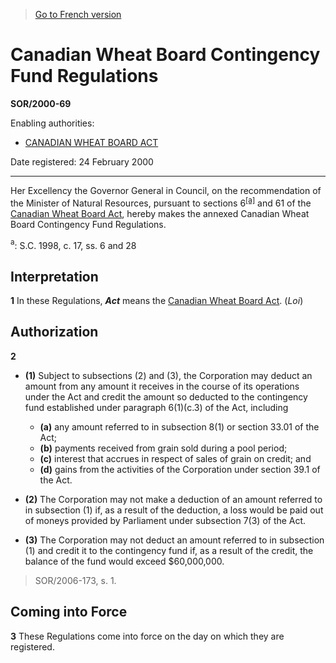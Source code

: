 > [Go to French version](/fr/Règlements/Décrets,%20ordonnances%20et%20règlements%20statutaires/2000/69.md)

# Canadian Wheat Board Contingency Fund Regulations

**SOR/2000-69**

Enabling authorities: 
- [CANADIAN WHEAT BOARD ACT](/en/Acts/Revised%20Statutes%20of%20Canada/C/C-24.md)

Date registered: 24 February 2000

----------

Her Excellency the Governor General in Council, on the recommendation of the Minister of Natural Resources, pursuant to sections 6<sup><a href='#footnotea_e'>[a]</a></sup> and 61 of the [Canadian Wheat Board Act](/en/Acts/Revised%20Statutes%20of%20Canada/C/C-24.md), hereby makes the annexed Canadian Wheat Board Contingency Fund Regulations.

<a name='footnotea_e'><sup>a</sup></a>: S.C. 1998, c. 17, ss. 6 and 28<br />




## Interpretation


**1** In these Regulations, ***Act*** means the [Canadian Wheat Board Act](/en/Acts/Revised%20Statutes%20of%20Canada/C/C-24.md). (*Loi*)




## Authorization


**2** 

- **(1)** Subject to subsections (2) and (3), the Corporation may deduct an amount from any amount it receives in the course of its operations under the Act and credit the amount so deducted to the contingency fund established under paragraph 6(1)(c.3) of the Act, including
	- **(a)** any amount referred to in subsection 8(1) or section 33.01 of the Act;
	- **(b)** payments received from grain sold during a pool period;
	- **(c)** interest that accrues in respect of sales of grain on credit; and
	- **(d)** gains from the activities of the Corporation under section 39.1 of the Act.

- **(2)** The Corporation may not make a deduction of an amount referred to in subsection (1) if, as a result of the deduction, a loss would be paid out of moneys provided by Parliament under subsection 7(3) of the Act.

- **(3)** The Corporation may not deduct an amount referred to in subsection (1) and credit it to the contingency fund if, as a result of the credit, the balance of the fund would exceed $60,000,000.
> SOR/2006-173, s. 1.





## Coming into Force


**3** These Regulations come into force on the day on which they are registered.


